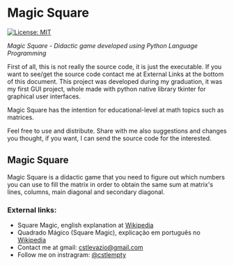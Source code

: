 # Magic Square

[![License: MIT](https://img.shields.io/badge/License-MIT-blue.svg)](https://github.com/Cstlempty/MagicSquare/blob/master/LICENSE)

*Magic Square - Didactic game developed using Python Language Programming*

First of all, this is not really the source code, it is just the executable. If you want to see/get the source code contact me at External Links at the bottom of this document.
This project was developed during my graduation, it was my first GUI project, whole made with python native library tkinter for graphical user interfaces.

Magic Square has the intention for educational-level at math topics such as matrices.

Feel free to use and distribute. Share with me also suggestions and changes you thought, if you want, I can send the source code for the interested.

## Magic Square

Magic Square is a didactic game that you need to figure out which numbers you can use to fill the matrix in order to obtain the same sum at matrix's lines, columns, main diagonal and secondary diagonal.

### External links:

- Square Magic, english explanation at [Wikipedia](https://en.wikipedia.org/wiki/Magic_square)
- Quadrado Mágico (Square Magic), explicação em português no [Wikipedia](https://pt.wikipedia.org/wiki/Quadrado_m%C3%A1gico)
- Contact me at gmail: cstlevazio@gmail.com
- Follow me on instragram: [@cstlempty](https://www.instagram.com/cstlempty/?hl=pt-br)

